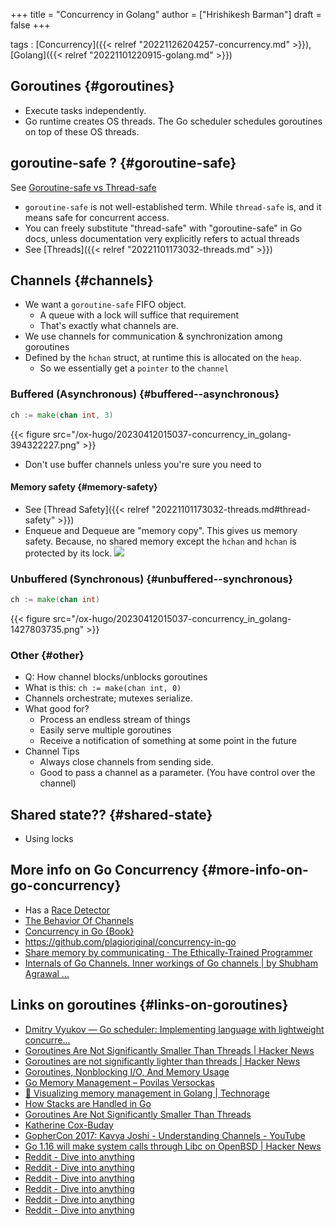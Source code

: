 +++
title = "Concurrency in Golang"
author = ["Hrishikesh Barman"]
draft = false
+++

tags
: [Concurrency]({{< relref "20221126204257-concurrency.md" >}}), [Golang]({{< relref "20221101220915-golang.md" >}})


## Goroutines {#goroutines}

-   Execute tasks independently.
-   Go runtime creates OS threads. The Go scheduler schedules goroutines on top of these OS threads.


## goroutine-safe ? {#goroutine-safe}

See [Goroutine-safe vs Thread-safe](https://groups.google.com/g/golang-nuts/c/ZA0IK1k6UVk)

-   `goroutine-safe` is not well-established term. While `thread-safe` is, and it means safe for concurrent access.
-   You can freely substitute "thread-safe" with "goroutine-safe" in Go docs, unless documentation very explicitly refers to actual threads
-   See [Threads]({{< relref "20221101173032-threads.md" >}})


## Channels {#channels}

-   We want a `goroutine-safe` FIFO object.
    -   A queue with a lock will suffice that requirement
    -   That's exactly what channels are.
-   We use channels for communication &amp; synchronization among goroutines
-   Defined by the `hchan` struct, at runtime this is allocated on the `heap`.
    -   So we essentially get a `pointer` to the `channel`


### Buffered (Asynchronous) {#buffered--asynchronous}

```go
ch := make(chan int, 3)
```

{{< figure src="/ox-hugo/20230412015037-concurrency_in_golang-394322227.png" >}}

-   Don't use buffer channels unless you're sure you need to


#### Memory safety {#memory-safety}

-   See [Thread Safety]({{< relref "20221101173032-threads.md#thread-safety" >}})
-   Enqueue and Dequeue are "memory copy". This gives us memory safety. Because, no shared memory except the `hchan` and `hchan` is protected by its lock.
    ![](/ox-hugo/20230412015037-concurrency_in_golang-507010490.png)


### Unbuffered (Synchronous) {#unbuffered--synchronous}

```go
ch := make(chan int)
```

{{< figure src="/ox-hugo/20230412015037-concurrency_in_golang-1427803735.png" >}}


### Other {#other}

-   Q: How channel blocks/unblocks goroutines
-   What is this: `ch := make(chan int, 0)`
-   Channels orchestrate; mutexes serialize.
-   What good for?
    -   Process an endless stream of things
    -   Easily serve multiple goroutines
    -   Receive a notification of something at some point in the future
-   Channel Tips
    -   Always close channels from sending side.
    -   Good to pass a channel as a parameter. (You have control over the channel)


## Shared state?? {#shared-state}

-   Using locks


## More info on Go Concurrency {#more-info-on-go-concurrency}

-   Has a [Race Detector](http://blog.golang.org/race-detector)
-   [The Behavior Of Channels](https://www.ardanlabs.com/blog/2017/10/the-behavior-of-channels.html)
-   [Concurrency in Go {Book}](https://www.oreilly.com/library/view/concurrency-in-go/9781491941294/)
-   <https://github.com/plagioriginal/concurrency-in-go>
-   [Share memory by communicating · The Ethically-Trained Programmer](https://blog.carlmjohnson.net/post/share-memory-by-communicating/)
-   [Internals of Go Channels. Inner workings of Go channels | by Shubham Agrawal ...](https://shubhagr.medium.com/internals-of-go-channels-cf5eb15858fc)


## Links on goroutines {#links-on-goroutines}

-   [Dmitry Vyukov — Go scheduler: Implementing language with lightweight concurre...](https://www.youtube.com/watch?v=-K11rY57K7k)
-   [Goroutines Are Not Significantly Smaller Than Threads | Hacker News](https://news.ycombinator.com/item?id=26461765)
-   [Goroutines are not significantly lighter than threads | Hacker News](https://news.ycombinator.com/item?id=26440334)
-   [Goroutines, Nonblocking I/O, And Memory Usage](https://eklitzke.org/goroutines-nonblocking-io-and-memory-usage)
-   [Go Memory Management – Povilas Versockas](https://povilasv.me/go-memory-management/)
-   [🚀 Visualizing memory management in Golang | Technorage](https://deepu.tech/memory-management-in-golang/)
-   [How Stacks are Handled in Go](https://blog.cloudflare.com/how-stacks-are-handled-in-go/)
-   [Goroutines Are Not Significantly Smaller Than Threads](https://matklad.github.io/2021/03/12/goroutines-are-not-significantly-smaller-than-threads.html)
-   [Katherine Cox-Buday](https://katherine.cox-buday.com/concurrency-in-go/)
-   [GopherCon 2017: Kavya Joshi - Understanding Channels - YouTube](https://www.youtube.com/watch?v=KBZlN0izeiY&t=536s)
-   [Go 1.16 will make system calls through Libc on OpenBSD | Hacker News](https://news.ycombinator.com/item?id=25997506)
-   [Reddit - Dive into anything](https://www.reddit.com/r/golang/comments/117a4x7/how_can_goroutines_be_more_scalable_than_kernel/)
-   [Reddit - Dive into anything](https://www.reddit.com/r/golang/comments/tifbow/50_million_virtual_threads_massive_virtual/)
-   [Reddit - Dive into anything](https://www.reddit.com/r/golang/comments/1efjs0/how_does_gos_gc_interact_with_virtual_memory/)
-   [Reddit - Dive into anything](https://www.reddit.com/r/golang/comments/cgkg66/releasing_memory_in_goroutine_stacks/)
-   [Reddit - Dive into anything](https://www.reddit.com/r/golang/comments/10320aq/do_goroutines_typically_run_ontop_of_operating/)
-   [Reddit - Dive into anything](https://www.reddit.com/r/golang/comments/yww0t7/why_a_goroutine_is_not_a_thread_but_a_green/)
